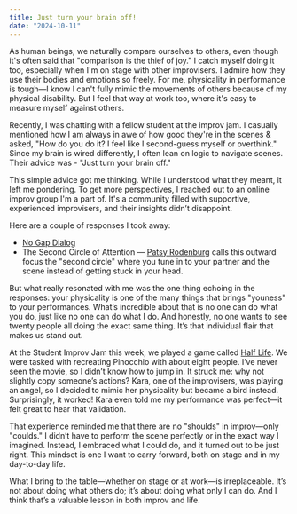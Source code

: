 ```yaml
---
title: Just turn your brain off!
date: "2024-10-11"
---
```


As human beings, we naturally compare ourselves to others, even though it's often said that "comparison is the thief of joy." I catch myself doing it too, especially when I'm on stage with other improvisers. I admire how they use their bodies and emotions so freely. For me, physicality in performance is tough—I know I can't fully mimic the movements of others because of my physical disability. But I feel that way at work too, where it's easy to measure myself against others.

Recently, I was chatting with a fellow student at the improv jam. I casually mentioned how I am always in awe of how good they're in the scenes & asked, "How do you do it? I feel like I second-guess myself or overthink." Since my brain is wired differently, I often lean on logic to navigate scenes. Their advice was - "Just turn your brain off."

This simple advice got me thinking. While I understood what they meant, it left me pondering. To get more perspectives, I reached out to an online improv group I'm a part of. It's a community filled with supportive, experienced improvisers, and their insights didn’t disappoint.

Here are a couple of responses I took away:

- [No Gap Dialog](https://kevinmullaney.com/2014/03/14/no-gap-dialog)
- The Second Circle of Attention — [Patsy Rodenburg](https://en.wikipedia.org/wiki/Patsy_Rodenburg) calls this outward focus the "second circle" where you tune in to your partner and the scene instead of getting stuck in your head.

But what really resonated with me was the one thing echoing in the responses: your physicality is one of the many things that brings "youness" to your performances. What’s incredible about that is no one can do what you do, just like no one can do what I do. And honestly, no one wants to see twenty people all doing the exact same thing. It’s that individual flair that makes us stand out.

At the Student Improv Jam this week, we played a game called [Half Life](https://www.hooplaimpro.com/half-life.html). We were tasked with recreating Pinocchio with about eight people. I’ve never seen the movie, so I didn’t know how to jump in. It struck me: why not slightly copy someone’s actions? Kara, one of the improvisers, was playing an angel, so I decided to mimic her physicality but became a bird instead. Surprisingly, it worked! Kara even told me my performance was perfect—it felt great to hear that validation.

That experience reminded me that there are no "shoulds" in improv—only "coulds." I didn’t have to perform the scene perfectly or in the exact way I imagined. Instead, I embraced what I could do, and it turned out to be just right. This mindset is one I want to carry forward, both on stage and in my day-to-day life.

What I bring to the table—whether on stage or at work—is irreplaceable. It’s not about doing what others do; it’s about doing what only I can do. And I think that’s a valuable lesson in both improv and life.